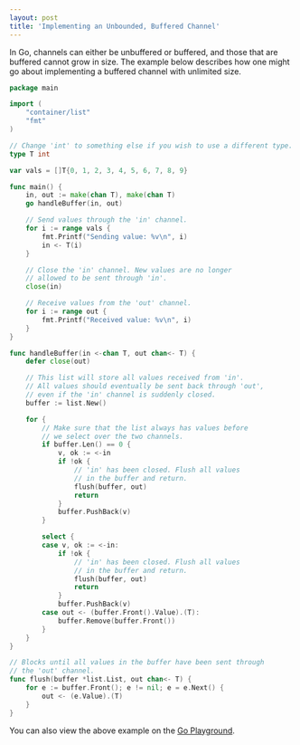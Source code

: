 ```yaml
---
layout: post
title: 'Implementing an Unbounded, Buffered Channel'
---
```

In Go, channels can either be unbuffered or buffered, and those that are buffered
cannot grow in size. The example below describes how one might go about
implementing a buffered channel with unlimited size.

```go
package main

import (
	"container/list"
	"fmt"
)

// Change 'int' to something else if you wish to use a different type.
type T int

var vals = []T{0, 1, 2, 3, 4, 5, 6, 7, 8, 9}

func main() {
	in, out := make(chan T), make(chan T)
	go handleBuffer(in, out)

	// Send values through the 'in' channel.
	for i := range vals {
		fmt.Printf("Sending value: %v\n", i)
		in <- T(i)
	}

	// Close the 'in' channel. New values are no longer
	// allowed to be sent through 'in'.
	close(in)

	// Receive values from the 'out' channel.
	for i := range out {
		fmt.Printf("Received value: %v\n", i)
	}
}

func handleBuffer(in <-chan T, out chan<- T) {
	defer close(out)

	// This list will store all values received from 'in'.
	// All values should eventually be sent back through 'out',
	// even if the 'in' channel is suddenly closed.
	buffer := list.New()

	for {
		// Make sure that the list always has values before
		// we select over the two channels.
		if buffer.Len() == 0 {
			v, ok := <-in
			if !ok {
				// 'in' has been closed. Flush all values
				// in the buffer and return.
				flush(buffer, out)
				return
			}
			buffer.PushBack(v)
		}

		select {
		case v, ok := <-in:
			if !ok {
				// 'in' has been closed. Flush all values
				// in the buffer and return.
				flush(buffer, out)
				return
			}
			buffer.PushBack(v)
		case out <- (buffer.Front().Value).(T):
			buffer.Remove(buffer.Front())
		}
	}
}

// Blocks until all values in the buffer have been sent through
// the 'out' channel.
func flush(buffer *list.List, out chan<- T) {
	for e := buffer.Front(); e != nil; e = e.Next() {
		out <- (e.Value).(T)
	}
}
```

You can also view the above example on the [Go Playground](http://play.golang.org/p/RxHn6olGs1).